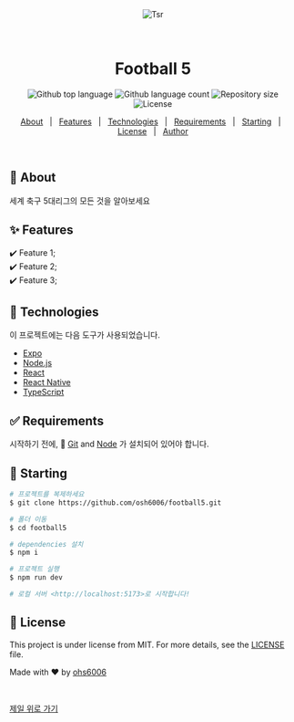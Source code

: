 <div align="center" id="top"> 
  <img src="./.github/app.gif" alt="Tsr" />

&#xa0;

  <!-- <a href="https://tsr.netlify.app">Demo</a> -->
</div>

<h1 align="center">Football 5</h1>

<p align="center">
  <img alt="Github top language" src="https://img.shields.io/github/languages/top/osh6006/football5?color=56BEB8">

  <img alt="Github language count" src="https://img.shields.io/github/languages/count/osh6006/football5?color=56BEB8">

  <img alt="Repository size" src="https://img.shields.io/github/repo-size/osh6006/football5?color=56BEB8">

  <img alt="License" src="https://img.shields.io/github/license/osh6006/football5?color=56BEB8">

  <!-- <img alt="Github issues" src="https://img.shields.io/github/issues/{{YOUR_GITHUB_USERNAME}}/tsr?color=56BEB8" /> -->

  <!-- <img alt="Github forks" src="https://img.shields.io/github/forks/{{YOUR_GITHUB_USERNAME}}/tsr?color=56BEB8" /> -->

  <!-- <img alt="Github stars" src="https://img.shields.io/github/stars/{{YOUR_GITHUB_USERNAME}}/tsr?color=56BEB8" /> -->
</p>

<!-- Status -->

<!-- <h4 align="center">
	🚧  Tsr 🚀 Under construction...  🚧
</h4>

<hr> -->

<p align="center">
  <a href="#dart-about">About</a> &#xa0; | &#xa0; 
  <a href="#sparkles-features">Features</a> &#xa0; | &#xa0;
  <a href="#rocket-technologies">Technologies</a> &#xa0; | &#xa0;
  <a href="#white_check_mark-requirements">Requirements</a> &#xa0; | &#xa0;
  <a href="#checkered_flag-starting">Starting</a> &#xa0; | &#xa0;
  <a href="#memo-license">License</a> &#xa0; | &#xa0;
  <a href="https://github.com/osh6006" target="_blank">Author</a>
</p>

<br>

## :dart: About

세계 축구 5대리그의 모든 것을 알아보세요

## :sparkles: Features

:heavy_check_mark: Feature 1;\
:heavy_check_mark: Feature 2;\
:heavy_check_mark: Feature 3;

## :rocket: Technologies

이 프로젝트에는 다음 도구가 사용되었습니다.

- [Expo](https://expo.io/)
- [Node.js](https://nodejs.org/en/)
- [React](https://pt-br.reactjs.org/)
- [React Native](https://reactnative.dev/)
- [TypeScript](https://www.typescriptlang.org/)

## :white_check_mark: Requirements

시작하기 전에, :checkered_flag: [Git](https://git-scm.com) and [Node](https://nodejs.org/en/) 가 설치되어 있어야 합니다.

## :checkered_flag: Starting

```bash
# 프로젝트를 복제하세요
$ git clone https://github.com/osh6006/football5.git

# 폴더 이동
$ cd football5

# dependencies 설치
$ npm i

# 프로젝트 실행
$ npm run dev

# 로컬 서버 <http://localhost:5173>로 시작합니다!
```

## :memo: License

This project is under license from MIT. For more details, see the [LICENSE](LICENSE.md) file.

Made with :heart: by <a href="https://github.com/osh6006" target="_blank">ohs6006</a>

&#xa0;

<a href="#top">제일 위로 가기</a>
